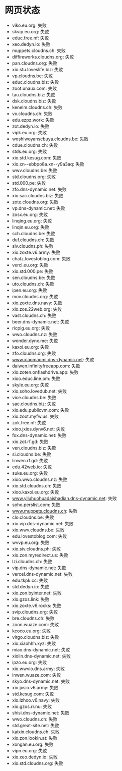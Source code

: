 # 网页状态
- viko.eu.org: 失败
- skvip.eu.org: 失败
- educ.free.nf: 失败
- xeo.dedyn.io: 失败
- muppets.cloudns.ch: 失败
- diffireworks.cloudns.org: 失败
- pan.cloudns.org: 失败
- xio.stu.loveslife.biz: 失败
- vp.cloudns.be: 失败
- educ.cloudns.biz: 失败
- zoot.unaux.com: 失败
- tau.cloudns.biz: 失败
- dsk.cloudns.biz: 失败
- kenelm.cloudns.ch: 失败
- vx.cloudns.ch: 失败
- edu.ezpz.work: 失败
- zot.dedyn.io: 失败
- vipk.eu.org: 失败
- woshiwoyansebuya.cloudns.be: 失败
- cdue.cloudns.ch: 失败
- stds.eu.org: 失败
- xio.std.kesug.com: 失败
- xio.xn--ebbpo8a.xn--y9a3aq: 失败
- wwv.cloudns.be: 失败
- std.cloudns.org: 失败
- std.000.pe: 失败
- zfo.dns-dynamic.net: 失败
- xio.sac.cloudns.biz: 失败
- zote.cloudns.org: 失败
- vp.dns-dynamic.net: 失败
- zosx.eu.org: 失败
- linqing.eu.org: 失败
- linqin.eu.org: 失败
- sch.cloudns.be: 失败
- duf.cloudns.ch: 失败
- siv.cloudns.ph: 失败
- xio.zoxte.v6.army: 失败
- chatz.lovestoblog.com: 失败
- vercl.eu.org: 失败
- xio.std.000.pe: 失败
- sen.cloudns.be: 失败
- uto.cloudns.ch: 失败
- ipen.eu.org: 失败
- mov.cloudns.org: 失败
- xio.zoxte.dns.navy: 失败
- xio.zos.22web.org: 失败
- vast.cloudns.ch: 失败
- beer.dns-dynamic.net: 失败
- ricpig.eu.org: 失败
- wwo.cloudns.nz: 失败
- wonder.dynx.me: 失败
- kaxoi.eu.org: 失败
- zfo.cloudns.org: 失败
- www.xiaomaomi.dns-dynamic.net: 失败
- daiwen.infinityfreeapp.com: 失败
- xio.zoten.onflashdrive.app: 失败
- xioo.educ.line.pm: 失败
- skyle.eu.org: 失败
- xio.soho.lovedub.net: 失败
- vice.cloudns.be: 失败
- sac.cloudns.biz: 失败
- xio.edu.publicvm.com: 失败
- xio.zoot.myfw.us: 失败
- zok.free.nf: 失败
- xioo.jxios.dynv6.net: 失败
- fox.dns-dynamic.net: 失败
- xio.zot.rf.gd: 失败
- ven.cloudns.biz: 失败
- si.cloudns.be: 失败
- linwen.rf.gd: 失败
- edu.42web.io: 失败
- suke.eu.org: 失败
- xioo.wwo.cloudns.nz: 失败
- xio.std.cloudns.ch: 失败
- xioo.kaxoi.eu.org: 失败
- www.yiluhuohuadaishadian.dns-dynamic.net: 失败
- soho.perslist.com: 失败
- www.muppets.cloudns.ch: 失败
- clo.cloudns.be: 失败
- xio.vip.dns-dynamic.net: 失败
- xio.wwv.cloudns.be: 失败
- edu.lovestoblog.com: 失败
- wvvp.eu.org: 失败
- xio.siv.cloudns.ph: 失败
- xio.zon.myredirect.us: 失败
- lzi.cloudns.ch: 失败
- vip.dns-dynamic.net: 失败
- vercel.dns-dynamic.net: 失败
- edu.tkpk.cc: 失败
- std.dedyn.io: 失败
- xio.zon.byinter.net: 失败
- xio.gzos.link: 失败
- xio.zoxte.v6.rocks: 失败
- svip.cloudns.org: 失败
- bre.cloudns.ch: 失败
- zoon.wuaze.com: 失败
- kcoco.eu.org: 失败
- virgo.cloudns.biz: 失败
- xio.xiaohhh.xyz: 失败
- miao.dns-dynamic.net: 失败
- xiolin.dns-dynamic.net: 失败
- ipzo.eu.org: 失败
- xio.wwvio.dns.army: 失败
- inwen.wuaze.com: 失败
- skyo.dns-dynamic.net: 失败
- xio.jxsio.v6.army: 失败
- std.kesug.com: 失败
- xio.lzhoo.v6.navy: 失败
- xio.gzos.rr.nu: 失败
- shisi.dns-dynamic.net: 失败
- wwo.cloudns.ch: 失败
- std.great-site.net: 失败
- kaixin.cloudns.ch: 失败
- xio.zon.lookin.at: 失败
- xongan.eu.org: 失败
- vipn.eu.org: 失败
- xio.xeo.dedyn.io: 失败
- xio.std.cloudns.org: 失败
